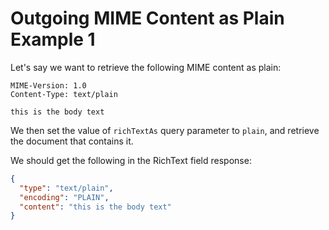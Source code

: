 # Outgoing MIME Content as Plain Example 1

Let's say we want to retrieve the following MIME content as plain:

```text
MIME-Version: 1.0
Content-Type: text/plain

this is the body text
```

We then set the value of `richTextAs` query parameter to `plain`, and retrieve the document that contains it.

We should get the following in the RichText field response:

```json
{
  "type": "text/plain",
  "encoding": "PLAIN",
  "content": "this is the body text"
}
```
